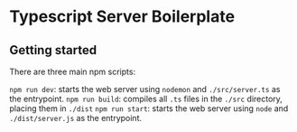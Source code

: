 # Typescript Server Boilerplate

## Getting started

There are three main npm scripts:

`npm run dev`: starts the web server using `nodemon` and `./src/server.ts` as the entrypoint.
`npm run build`: compiles all `.ts` files in the `./src` directory, placing them in `./dist`
`npm run start`: starts the web server using `node` and `./dist/server.js` as the entrypoint.
